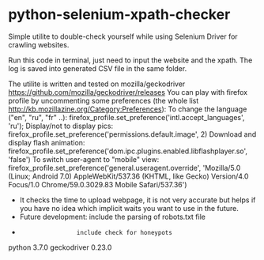 # python-selenium-xpath-checker
Simple utilite to double-check yourself while using Selenium Driver for crawling websites.

Run this code in terminal, just need to input the website and the xpath. The log is saved into generated CSV file in the same folder.

The utilite is written and tested on mozilla/geckodriver https://github.com/mozilla/geckodriver/releases
You can play with firefox profile by uncommenting some preferences (the whole list http://kb.mozillazine.org/Category:Preferences):
  To change the language ("en", "ru", "fr" ..):  firefox_profile.set_preference('intl.accept_languages', 'ru'); 
  Display/not to display pics:                   firefox_profile.set_preference('permissions.default.image', 2)
  Download and display flash animation:          firefox_profile.set_preference('dom.ipc.plugins.enabled.libflashplayer.so', 'false')
  To switch user-agent to "mobile" view:         firefox_profile.set_preference('general.useragent.override', 'Mozilla/5.0 (Linux; Android 7.0)      AppleWebKit/537.36 (KHTML, like Gecko) Version/4.0 Focus/1.0 Chrome/59.0.3029.83 Mobile Safari/537.36')


+ It checks the time to upload webpage, it is not very accurate but helps if you have no idea which implicit waits you want to use in the future.
+ Future development: include the parsing of robots.txt file 
+                     include check for honeypots

python 3.7.0
geckodriver 0.23.0
